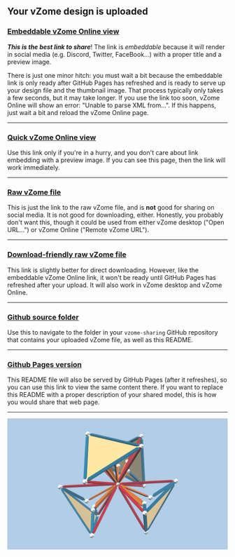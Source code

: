 ## Your vZome design is uploaded

### [Embeddable vZome Online view][embed]

***This is the best link to share***!  The link is *embeddable* because it will render in social media (e.g. Discord, Twitter, FaceBook...) with a proper title and a preview image.

There is just one minor hitch: you must wait a bit because the embeddable link is only 
ready after GitHub Pages has refreshed and is ready to serve up
your design file and the thumbnail image.
That process typically only takes a few seconds, but it may take longer.
If you use the link too soon, vZome Online will show an error: "Unable to parse XML from...".
If this happens, just wait a bit and reload the vZome Online page.

---

### [Quick vZome Online view][quick]

Use this link only if you're in a hurry, and you don't care about link embedding with a preview image.  If you can see this page, then the link will work immediately.

---

### [Raw vZome file][raw]

This is just the link to the raw vZome file, and is **not** good for
sharing on social media.
It is not good for downloading, either.
Honestly, you probably don't want this, though it could be used from either
vZome desktop ("Open URL...") or vZome Online ("Remote vZome URL").

---

### [Download-friendly raw vZome file][rawPages]

This link is slightly better for direct downloading.
However, like the embeddable vZome Online link, it won't be ready until
GitHub Pages has refreshed after your upload.
It will also work in vZome desktop and vZome Online.

---

### [Github source folder][source]

Use this to navigate to the folder in your `vzome-sharing` GitHub repository
that contains your uploaded vZome file, as well as this README.

---

### [Github Pages version][pages]

This README file will also be served by GitHub Pages (after it refreshes),
so you can use this link to view the same content there.
If you want to replace this README with a proper description of your shared model,
this is how you would share that web page.

---

![Image](<red orange tetra.png>)


[quick]: <https://vzome.com/app/?url=https://raw.githubusercontent.com/vorth/vzome-sharing/main/2021/06/30/22-33-46-red%2Borange%2Btetra/red+orange+tetra.vZome>
[embed]: <https://vzome.com/app/embed.py?url=https://vorth.github.io/vzome-sharing/2021/06/30/22-33-46-red%2Borange%2Btetra/red+orange+tetra.vZome>
[source]: <https://github.com/vorth/vzome-sharing/tree/main/2021/06/30/22-33-46-red+orange+tetra/>
[pages]: <https://vorth.github.io/vzome-sharing/2021/06/30/22-33-46-red+orange+tetra/>
[raw]: <https://raw.githubusercontent.com/vorth/vzome-sharing/main/2021/06/30/22-33-46-red+orange+tetra/red orange tetra.vZome>
[rawPages]: <https://vorth.github.io/vzome-sharing/2021/06/30/22-33-46-red+orange+tetra/red orange tetra.vZome>
